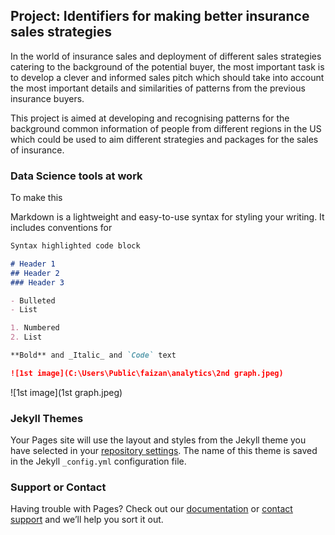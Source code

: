 ## Project: Identifiers for making better insurance sales strategies

In the world of insurance sales and deployment of different sales strategies catering to the background of the potential buyer,
the most important task is to develop a clever and informed sales pitch which should take into account the most important details and similarities of patterns from the previous insurance buyers.

This project is aimed at developing and recognising patterns for the background common information of people from different regions in the US which could be used to aim different strategies and packages for the sales of insurance. 

### Data Science tools at work

To make this 

Markdown is a lightweight and easy-to-use syntax for styling your writing. It includes conventions for

```markdown
Syntax highlighted code block

# Header 1
## Header 2
### Header 3

- Bulleted
- List

1. Numbered
2. List

**Bold** and _Italic_ and `Code` text

![1st image](C:\Users\Public\faizan\analytics\2nd graph.jpeg)
```

![1st image](1st graph.jpeg)

### Jekyll Themes

Your Pages site will use the layout and styles from the Jekyll theme you have selected in your [repository settings](https://github.com/syedfaizanahmed/syedfaizanahmed.github-io/settings). The name of this theme is saved in the Jekyll `_config.yml` configuration file.

### Support or Contact

Having trouble with Pages? Check out our [documentation](https://help.github.com/categories/github-pages-basics/) or [contact support](https://github.com/contact) and we’ll help you sort it out.
